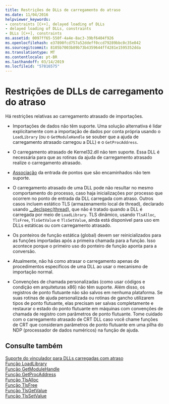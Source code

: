 ```yaml
---
title: Restrições de DLLs de carregamento do atraso
ms.date: 11/04/2016
helpviewer_keywords:
- constraints [C++], delayed loading of DLLs
- delayed loading of DLLs, constraints
- DLLs [C++], constraints
ms.assetid: 0097ff65-550f-4a4e-8ac3-39bf6404f926
ms.openlocfilehash: e37890fcd757a52ddeff0ccd79289bbc0c35e042
ms.sourcegitcommit: 8105b7003b89b73b4359644ff4281e1595352dda
ms.translationtype: MT
ms.contentlocale: pt-BR
ms.lasthandoff: 03/14/2019
ms.locfileid: "57816575"
---
```

# <a name="constraints-of-delay-loading-dlls"></a>Restrições de DLLs de carregamento do atraso

Há restrições relativas ao carregamento atrasado de importações.

- Importações de dados não têm suporte. Uma solução alternativa é lidar explicitamente com a importação de dados por conta própria usando o `LoadLibrary` (ou o `GetModuleHandle` se souber que a ajuda de carregamento atrasado carregou a DLL) e o `GetProcAddress`.

- O carregamento atrasado de Kernel32.dll não tem suporte. Essa DLL é necessária para que as rotinas da ajuda de carregamento atrasado realize o carregamento atrasado.

- [Associação](binding-imports.md) da entrada de pontos que são encaminhados não tem suporte.

- O carregamento atrasado de uma DLL pode não resultar no mesmo comportamento do processo, caso haja inicializações por processo que ocorrem no ponto de entrada da DLL carregada com atraso. Outros casos incluem estático TLS (armazenamento local de thread), declarado usando [__declspec(thread)](../../cpp/thread.md), que não é tratado quando a DLL é carregada por meio de `LoadLibrary`. TLS dinâmico, usando `TlsAlloc`, `TlsFree`, `TlsGetValue` e `TlsSetValue`, ainda está disponível para uso em DLLs estáticas ou com carregamento atrasado.

- Os ponteiros de função estática (global) devem ser reinicializados para as funções importadas após a primeira chamada para a função. Isso acontece porque o primeiro uso do ponteiro de função aponta para a conversão.

- Atualmente, não há como atrasar o carregamento apenas de procedimentos específicos de uma DLL ao usar o mecanismo de importação normal.

- Convenções de chamada personalizadas (como usar códigos e condição em arquiteturas x86) não têm suporte. Além disso, os registros de ponto flutuante não são salvos em nenhuma plataforma. Se suas rotinas de ajuda personalizada ou rotinas de gancho utilizarem tipos de ponto flutuante, elas precisam ser salvas completamente e restaurar o estado do ponto flutuante em máquinas com convenções de chamada de registro com parâmetros de ponto flutuante. Tome cuidado com o carregamento atrasado de CRT DLL caso você chame funções de CRT que consideram parâmetros de ponto flutuante em uma pilha do NDP (processador de dados numéricos) na função de ajuda.

## <a name="see-also"></a>Consulte também

[Suporte do vinculador para DLLs carregadas com atraso](linker-support-for-delay-loaded-dlls.md)<br/>
[Função LoadLibrary](/windows/desktop/api/libloaderapi/nf-libloaderapi-loadlibrarya)<br/>
[Função GetModuleHandle](/windows/desktop/api/libloaderapi/nf-libloaderapi-getmodulehandlea)<br/>
[Função GetProcAddress](/windows/desktop/api/libloaderapi/nf-libloaderapi-getprocaddress)<br/>
[Função TlsAlloc](/windows/desktop/api/processthreadsapi/nf-processthreadsapi-tlsalloc)<br/>
[Função TlsFree](/windows/desktop/api/processthreadsapi/nf-processthreadsapi-tlsfree)<br/>
[Função TlsGetValue](/windows/desktop/api/processthreadsapi/nf-processthreadsapi-tlsgetvalue)<br/>
[Função TlsSetValue](/windows/desktop/api/processthreadsapi/nf-processthreadsapi-tlssetvalue)
